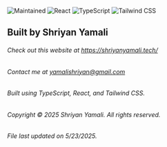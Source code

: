 ![Maintained](https://img.shields.io/badge/Maintained-yes-green.svg) ![React](https://img.shields.io/badge/-ReactJs-61DAFB?logo=react&logoColor=white&style=for-the-badge) ![TypeScript](https://img.shields.io/badge/TypeScript-3178C6?style=for-the-badge&logo=typescript&logoColor=white) ![Tailwind CSS](https://img.shields.io/badge/Tailwind_CSS-38B2AC?style=for-the-badge&logo=tailwind-css&logoColor=white)

## Built by Shriyan Yamali

###### Check out this website at <a href="https://shriyanyamali.tech/">https://shriyanyamali.tech/</a>

###### Contact me at <a  href="mailto:yamalishriyan@gmail.com">yamalishriyan@gmail.com</a>

###### Built using TypeScript, React, and Tailwind CSS.

###### Copyright © 2025 Shriyan Yamali. All rights reserved.

###### File last updated on 5/23/2025.
